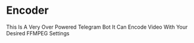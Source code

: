 # Encoder
This Is A Very Over Powered Telegram Bot It Can Encode Video With Your Desired FFMPEG Settings
